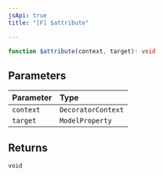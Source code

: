 ```yaml
---
jsApi: true
title: "[F] $attribute"

---
```

```ts
function $attribute(context, target): void
```

## Parameters

| Parameter | Type |
| :------ | :------ |
| `context` | `DecoratorContext` |
| `target` | `ModelProperty` |

## Returns

`void`
